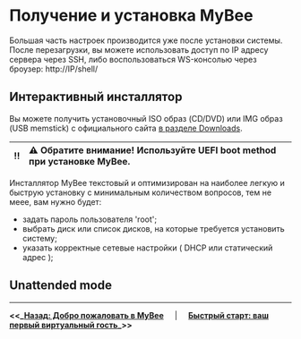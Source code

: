 # Получение и установка MyBee

Большая часть настроек производится уже после установки системы. После перезагрузки, вы можете использовать доступ по IP адресу сервера через SSH, либо воспользоваться WS-консолью через броузер: http://IP/shell/

## Интерактивный инсталлятор

Вы можете получить установочный ISO образ (CD/DVD) или IMG образ (USB memstick) с официального сайта [в разделе Downloads](https://myb.convectix.com/download/).

:bangbang: | :warning: Обратите внимание! Используйте UEFI boot method при установке MyBee.
:---: | :---

Инсталлятор MyBee текстовый и оптимизирован на наиболее легкую и быструю установку с минимальным количеством вопросов, тем не меее, вам нужно будет:

- задать пароль пользователя 'root';
- выбрать диск или список дисков, на которые требуется установить систему;
- указать корректные сетевые настройки ( DHCP или статический адрес );

## Unattended mode



---

**<<_**__[Назад: Добро пожаловать в MyBee](/README.ru.md)__ $~~~$ | $~~~$ __[Быстрый старт: ваш первый виртуальный гость](quick_start.md)__**_>>**
